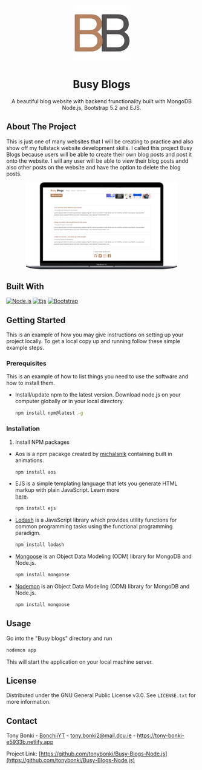 <!-- PROJECT LOGO -->
<div align="center">
  <a href="https://github.com/tonybonki/Busy-Blogs-Node.js">
    <img src="public/tab-logo.png" alt="Logo" width="150" height="150">
  </a>

<h1 align="center">Busy Blogs</h1>

  <p align="center">
    A beautiful blog website with backend frunctionality built with MongoDB Node.js, Bootstrap 5.2 and EJS.
    <br />
  </p>
</div>


<!-- ABOUT THE PROJECT -->
## About The Project

This is just one of many websites that I will be creating to practice and also show off my fullstack website development skills. I called this project Busy Blogs because users will be able to create their own blog posts and post it onto the website. I will any user will be able to view their blog posts andd also other posts on the website and have the option to delete the blog posts.

<div align='center' class='flex-container'>
<img width='400' src="Busy Blogs/public/blogs-img.png" alt="website-cover">

</div>




## Built With

 [![Node.js][Node.js]][Node-url]
 [![Ejs][Ejs.co]][Ejs-url]
 [![Bootstrap][Bootstrap.com]][Bootstrap-url]




<!-- GETTING STARTED -->
## Getting Started

This is an example of how you may give instructions on setting up your project locally.
To get a local copy up and running follow these simple example steps.

### Prerequisites

This is an example of how to list things you need to use the software and how to install them.
* Install/update npm to the latest version. Download node.js on your computer globally or in your local directory.
  ```sh
  npm install npm@latest -g
  ```

### Installation


1. Install NPM packages
* Aos is a npm pacakge created by 
[michalsnik](https://github.com/michalsnik/aos) containing built in animations. 
   ```sh
   npm install aos
   ```
* EJS is a simple templating language that lets you generate HTML markup with plain JavaScript. Learn more  
[here](https://ejs.co). 
   ```sh
   npm install ejs
   ```
* [Lodash](https://www.npmjs.com/package/lodash) is a JavaScript library which provides utility functions for common programming tasks using the functional programming paradigm.  
   ```sh
   npm install lodash
   ```
* [Mongoose](https://www.npmjs.com/package/mongoose) is an Object Data Modeling (ODM) library for MongoDB and Node.js.
   ```sh
   npm install mongoose
   ```
* [Nodemon](https://nodemon.io) is an Object Data Modeling (ODM) library for MongoDB and Node.js.
   ```sh
   npm install mongoose
   ```





<!-- USAGE EXAMPLES -->
## Usage

Go into the "Busy blogs" directory and run

```sh
nodemon app
```
This will start the application on your local machine server.







<!-- LICENSE -->
## License

Distributed under the GNU General Public License v3.0. See `LICENSE.txt` for more information.




<!-- CONTACT -->
## Contact

Tony Bonki - [BonchiiYT](https://twitter.com/twitter_handle) - tony.bonki2@mail.dcu.ie - https://tony-bonki-e5933b.netlify.app

Project Link: [https://github.com/tonybonki/Busy-Blogs-Node.js](https://github.com/tonybonki/Busy-Blogs-Node.js)



<!-- MARKDOWN LINKS & IMAGES -->
<!-- https://www.markdownguide.org/basic-syntax/#reference-style-links -->
[contributors-shield]: https://img.shields.io/github/contributors/tonybonki/Busy-Blogs-Node.js.svg?style=for-the-badge
[contributors-url]: https://github.com/tonybonki/Busy-Blogs-Node.js/graphs/contributors
[forks-shield]: https://img.shields.io/github/forks/tonybonki/Busy-Blogs-Node.js.svg?style=for-the-badge
[forks-url]: https://github.com/tonybonki/Busy-Blogs-Node.js/network/members
[stars-shield]: https://img.shields.io/github/stars/tonybonki/Busy-Blogs-Node.js.svg?style=for-the-badge
[stars-url]: https://github.com/tonybonki/Busy-Blogs-Node.js/stargazers
[issues-shield]: https://img.shields.io/github/issues/tonybonki/Busy-Blogs-Node.js.svg?style=for-the-badge
[issues-url]: https://github.com/tonybonki/Busy-Blogs-Node.js/issues
[license-shield]: https://img.shields.io/github/license/tonybonki/Busy-Blogs-Node.js.svg?style=for-the-badge
[license-url]: https://github.com/tonybonki/Busy-Blogs-Node.js/blob/master/LICENSE.txt
[Node.js]: https://img.shields.io/badge/Node.js-000000?style=for-the-badge&logo=Nodedotjs&logoColor=white
[Node-url]: https://Nodejs.org/
[Ejs.co]: https://img.shields.io/badge/Ejs-20232A?style=for-the-badge&logo=Ejs&logoColor=61DAFB
[Ejs-url]: https://Ejs.co/
[Bootstrap.com]: https://img.shields.io/badge/Bootstrap-563D7C?style=for-the-badge&logo=bootstrap&logoColor=white
[Bootstrap-url]: https://getbootstrap.com
